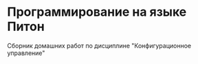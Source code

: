 # Программирование на языке Питон
Сборник домашних работ по дисциплине "Конфигурационное управление"